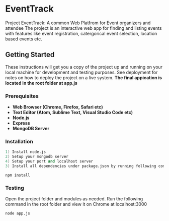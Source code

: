 # EventTrack

Project EventTrack: A common Web Platfrom for Event organizers and attendee
The project is an interactive web app for finding and listing events with features like event registration, catergorical event selection, location based events etc.

## Getting Started

These instructions will get you a copy of the project up and running on your local machine for development and testing purposes. See deployment for notes on how to deploy the project on a live system. **The final appication is located in the root folder at app.js**

### Prerequisites

* **Web Browser (Chrome, Firefox, Safari etc)**
* **Text Editor (Atom, Sublime Text, Visual Studio Code etc)**
* **Node.js**
* **Express**
* **MongoDB Server**

### Installation
```s
1) Install node.js 
2) Setup your mongodb server
4) Setup your port and localhost server
3) Install all dependencies under package.json by running following command.
```
```
npm install
```
### Testing

Open the project folder and modules as needed. Run the following command in the root folder and view it on Chrome at localhost:3000 

```
node app.js
```
